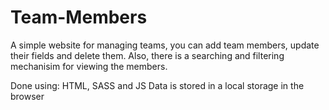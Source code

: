 # Team-Members

A simple website for managing teams, you can add team members, update their fields and delete them. Also, there is a searching and filtering mechanisim for viewing the members.

Done using: HTML, SASS and JS
Data is stored in a local storage in the browser
